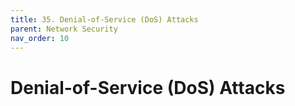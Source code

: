 ```yaml
---
title: 35. Denial-of-Service (DoS) Attacks
parent: Network Security
nav_order: 10
---
```


# Denial-of-Service (DoS) Attacks